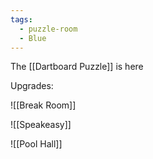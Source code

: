 ```yaml
---
tags:
  - puzzle-room
  - Blue
---
```

The [[Dartboard Puzzle]] is here


Upgrades:

![[Break Room]]

![[Speakeasy]]

![[Pool Hall]]